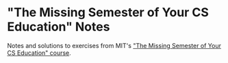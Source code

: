 # "The Missing Semester of Your CS Education" Notes
Notes and solutions to exercises from MIT's ["The Missing Semester of Your CS Education" course](https://missing.csail.mit.edu/).
